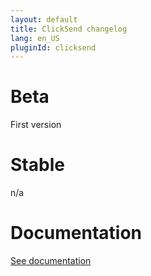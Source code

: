 ```yaml
---
layout: default
title: ClickSend changelog 
lang: en_US
pluginId: clicksend
---
```


# Beta

First version

# Stable

n/a

# Documentation

[See documentation]({{site.baseurl}}/{{page.pluginId}}/{{page.lang}})
